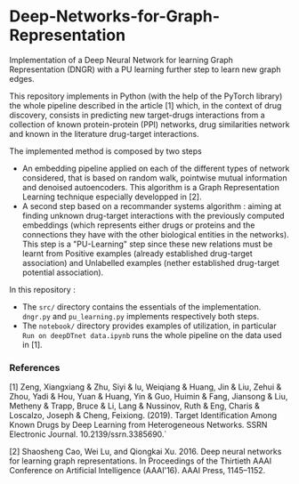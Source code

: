 # Deep-Networks-for-Graph-Representation
Implementation of a Deep Neural Network for learning Graph Representation (DNGR) with a PU learning further step to learn new graph edges.

This repository implements in Python (with the help of the PyTorch library) the whole pipeline described in the article [1] which, in the context of drug discovery, consists in predicting new target-drugs interactions from a collection of known protein-protein (PPI) networks, drug similarities network and known in the literature drug-target interactions.

The implemented method is composed by two steps
- An embedding pipeline applied on each of the different types of network considered, that is based on random walk, pointwise mutual information and denoised autoencoders. This algorithm is a Graph Representation Learning technique especially developped in [2].
- A second step based on a recommander systems algorithm : aiming at finding unknown drug-target interactions with the previously computed embeddings (which represents either drugs or proteins and the connections they have with the other biological entities in the networks). This step is a "PU-Learning" step since these new relations must be learnt from Positive examples (already established drug-target association) and Unlabelled examples (nether established drug-target potential association).

In this repository :
- The `src/` directory contains the essentials of the implementation. `dngr.py` and `pu_learning.py` implements respectively both steps.
- The `notebook/` directory provides examples of utilization, in particular `Run on deepDTnet data.ipynb` runs the whole pipeline on the data used in [1]. 

### References

[1] Zeng, Xiangxiang & Zhu, Siyi & lu, Weiqiang & Huang, Jin & Liu, Zehui & Zhou, Yadi & Hou, Yuan & Huang, Yin & Guo, Huimin & Fang, Jiansong & Liu, Metheny & Trapp, Bruce & Li, Lang & Nussinov, Ruth & Eng, Charis & Loscalzo, Joseph & Cheng, Feixiong. (2019). Target Identification Among Known Drugs by Deep Learning from Heterogeneous Networks. SSRN Electronic Journal. 10.2139/ssrn.3385690.`

[2] Shaosheng Cao, Wei Lu, and Qiongkai Xu. 2016. Deep neural networks for learning graph representations. In Proceedings of the Thirtieth AAAI Conference on Artificial Intelligence (AAAI'16). AAAI Press, 1145–1152.
